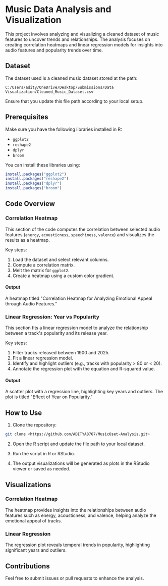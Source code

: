# Music Data Analysis and Visualization

This project involves analyzing and visualizing a cleaned dataset of music features to uncover trends and relationships. The analysis focuses on creating correlation heatmaps and linear regression models for insights into audio features and popularity trends over time.

## Dataset
The dataset used is a cleaned music dataset stored at the path:
```
C:/Users/adity/OneDrive/Desktop/Submissions/Data Visualization/Cleaned_Music_Dataset.csv
```
Ensure that you update this file path according to your local setup.

## Prerequisites
Make sure you have the following libraries installed in R:
- `ggplot2`
- `reshape2`
- `dplyr`
- `broom`

You can install these libraries using:
```R
install.packages("ggplot2")
install.packages("reshape2")
install.packages("dplyr")
install.packages("broom")
```

## Code Overview
### Correlation Heatmap
This section of the code computes the correlation between selected audio features (`energy`, `acousticness`, `speechiness`, `valence`) and visualizes the results as a heatmap.

Key steps:
1. Load the dataset and select relevant columns.
2. Compute a correlation matrix.
3. Melt the matrix for `ggplot2`.
4. Create a heatmap using a custom color gradient.

#### Output
A heatmap titled "Correlation Heatmap for Analyzing Emotional Appeal through Audio Features."

### Linear Regression: Year vs Popularity
This section fits a linear regression model to analyze the relationship between a track's popularity and its release year.

Key steps:
1. Filter tracks released between 1900 and 2025.
2. Fit a linear regression model.
3. Identify and highlight outliers (e.g., tracks with popularity > 80 or < 20).
4. Annotate the regression plot with the equation and R-squared value.

#### Output
A scatter plot with a regression line, highlighting key years and outliers. The plot is titled "Effect of Year on Popularity."

## How to Use
1. Clone the repository:
```bash
git clone <https://github.com/ADITYA8767/MusicOset-Analysis.git>
```

2. Open the R script and update the file path to your local dataset.

3. Run the script in R or RStudio.

4. The output visualizations will be generated as plots in the RStudio viewer or saved as needed.

## Visualizations
### Correlation Heatmap
The heatmap provides insights into the relationships between audio features such as energy, acousticness, and valence, helping analyze the emotional appeal of tracks.

### Linear Regression
The regression plot reveals temporal trends in popularity, highlighting significant years and outliers.

## Contributions
Feel free to submit issues or pull requests to enhance the analysis.

